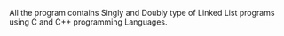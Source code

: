 All the program contains Singly and Doubly type of Linked List programs using C and C++ programming Languages.
